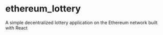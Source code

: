 # ethereum_lottery
A simple decentralized lottery application on the Ethereum network built with React
